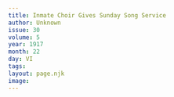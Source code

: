 ```yaml
---
title: Inmate Choir Gives Sunday Song Service
author: Unknown
issue: 30
volume: 5
year: 1917
month: 22
day: VI
tags:
layout: page.njk
image:
---
```





